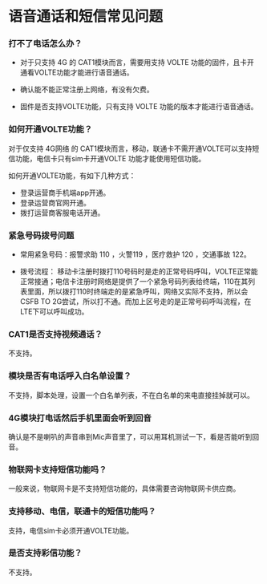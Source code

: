 # 语音通话和短信常见问题

### **打不了电话怎么办？**

- 对于只支持 4G 的 CAT1模块而言，需要用支持 VOLTE 功能的固件，且卡开通看VOLTE功能才能进行语音通话。

- 确认能不能正常注册上网络，有没有欠费。

- 固件是否支持VOLTE功能，只有支持 VOLTE 功能的版本才能进行语音通话。


### **如何开通VOLTE功能？**

对于仅支持 4G网络 的 CAT1模块而言，移动，联通卡不需开通VOLTE可以支持短信功能，电信卡只有sim卡开通VOLTE 功能才能使用短信功能。

如何开通VOLTE功能，有如下几种方式：

- 登录运营商手机端app开通。
- 登录运营商官网开通。
- 拨打运营商客服电话开通。

### **紧急号码拨号问题**

- 常用紧急号码：报警求助 110 ，火警119 ，医疗救护 120 ，交通事故 122。

- 拨号流程： 移动卡注册时拨打110号码时是走的正常号码呼叫，VOLTE正常能正常接通；电信卡注册时网络是提供了一个紧急号码列表给终端，110在其列表里面，所以拨打110时终端走的是紧急呼叫，网络又实际不支持，所以会CSFB TO 2G尝试，所以打不通。而加上区号走的是正常号码呼叫流程，在LTE下可以呼叫成功。

### **CAT1是否支持视频通话？**

不支持。

### **模块是否有电话呼入白名单设置？**

不支持，脚本处理，设置一个白名单列表，不在白名单的来电直接挂掉就可以。

### **4G模块打电话然后手机里面会听到回音**

确认是不是喇叭的声音串到Mic声音里了，可以用耳机测试一下，看是否能听到回音。

### **物联网卡支持短信功能吗？**

一般来说，物联网卡是不支持短信功能的，具体需要咨询物联网卡供应商。

### **支持移动、电信，联通卡的短信功能吗？**

支持，电信sim卡必须开通VOLTE功能。

### **是否支持彩信功能？**

不支持。
